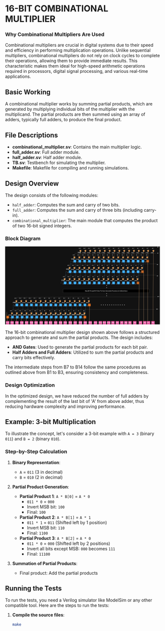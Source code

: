 # 16-BIT COMBINATIONAL MULTIPLIER 

### Why Combinational Multipliers Are Used

Combinational multipliers are crucial in digital systems due to their speed and efficiency in performing multiplication operations. Unlike sequential multipliers, combinational multipliers do not rely on clock cycles to complete their operations, allowing them to provide immediate results. This characteristic makes them ideal for high-speed arithmetic operations required in processors, digital signal processing, and various real-time applications.

## Basic Working

A combinational multiplier works by summing partial products, which are generated by multiplying individual bits of the multiplier with the multiplicand. The partial products are then summed using an array of adders, typically full adders, to produce the final product.

## File Descriptions

- **combinational_multiplier.sv**: Contains the main multiplier logic.
- **full_adder.sv**: Full adder module.
- **half_adder.sv**: Half adder module.
- **TB.sv**: Testbench for simulating the multiplier.
- **Makefile**: Makefile for compiling and running simulations.

## Design Overview

The design consists of the following modules:
- `half_adder`: Computes the sum and carry of two bits.
- `full_adder`: Computes the sum and carry of three bits (including carry-in).
- `combinational_multiplier`: The main module that computes the product of two 16-bit signed integers.

### Block Diagram
![16-bit Combinational Multiplier Design](./design_diagram.png)


The 16-bit combinational multiplier design shown above follows a structured approach to generate and sum the partial products. The design includes:

- **AND Gates**: Used to generate the partial products for each bit pair.
- **Half Adders and Full Adders**: Utilized to sum the partial products and carry bits effectively.

The intermediate steps from B7 to B14 follow the same procedures as outlined above from B1 to B3, ensuring consistency and completeness.

### Design Optimization

In the optimized design, we have reduced the number of full adders by complementing the result of the last bit of 'A' from above adder, thus reducing hardware complexity and improving performance. 

## Example: 3-bit Multiplication

To illustrate the concept, let's consider a 3-bit example with `A = 3` (binary `011`) and `B = 2` (binary `010`).

### Step-by-Step Calculation

1. **Binary Representation**:
   - `A` = `011` (3 in decimal)
   - `B` = `010` (2 in decimal)

2. **Partial Product Generation**:
   - **Partial Product 1**: `A * B[0]` = `A * 0`
     - `011 * 0` = `000` 
     - Invert MSB bit: `100`
     - Final: `100`
   - **Partial Product 2**: `A * B[1]` = `A * 1`
     - `011 * 1` = `011` (Shifted left by 1 position)
     - Invert MSB bit: `110`
     - Final: `1100`
   - **Partial Product 3**: `A * B[2]` = `A * 0`
     - `011 * 0` = `000` (Shifted left by 2 positions)
     - Invert all bits except MSB: `000` becomes `111`
     - Final: `11100`

3. **Summation of Partial Products**:
   - Final product: Add the partial products

## Running the Tests

To run the tests, you need a Verilog simulator like ModelSim or any other compatible tool. Here are the steps to run the tests:

1. **Compile the source files**:
   ```bash
   make 

